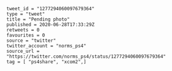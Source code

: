 ```
tweet_id = "1277294060097679364"
type = "tweet"
title = "Pending photo"
published = 2020-06-28T17:33:29Z
retweets = 0
favourites = 0
source = "twitter"
twitter_account = "norms_ps4"
source_url = "https://twitter.com/norms_ps4/status/1277294060097679364"
tag = [ "ps4share", "xcom2",]
```

<p class='image'><img src='https://mnf.m17s.net/2020/06/28/EbncLaaWoAs-VdW.jpg' alt=''></p>


